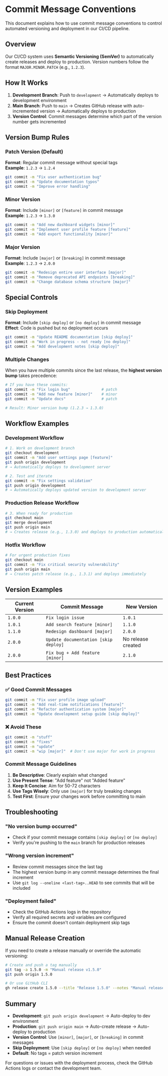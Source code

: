 # Commit Message Conventions

This document explains how to use commit message conventions to control automated versioning and deployment in our CI/CD pipeline.

## Overview

Our CI/CD system uses **Semantic Versioning (SemVer)** to automatically create releases and deploy to production. Version numbers follow the format `MAJOR.MINOR.PATCH` (e.g., `1.2.3`).

## How It Works

1. **Development Branch**: Push to `development` → Automatically deploys to development environment
2. **Main Branch**: Push to `main` → Creates GitHub release with auto-incremented version → Automatically deploys to production
3. **Version Control**: Commit messages determine which part of the version number gets incremented

## Version Bump Rules

### Patch Version (Default)
**Format**: Regular commit message without special tags  
**Example**: `1.2.3` → `1.2.4`

```bash
git commit -m "Fix user authentication bug"
git commit -m "Update documentation typos"
git commit -m "Improve error handling"
```

### Minor Version 
**Format**: Include `[minor]` or `[feature]` in commit message  
**Example**: `1.2.3` → `1.3.0`

```bash
git commit -m "Add new dashboard widgets [minor]"
git commit -m "Implement user profile feature [feature]"
git commit -m "Add export functionality [minor]"
```

### Major Version
**Format**: Include `[major]` or `[breaking]` in commit message  
**Example**: `1.2.3` → `2.0.0`

```bash
git commit -m "Redesign entire user interface [major]"
git commit -m "Remove deprecated API endpoints [breaking]"
git commit -m "Change database schema structure [major]"
```

## Special Controls

### Skip Deployment
**Format**: Include `[skip deploy]` or `[no deploy]` in commit message  
**Effect**: Code is pushed but no deployment occurs

```bash
git commit -m "Update README documentation [skip deploy]"
git commit -m "Work in progress - not ready [no deploy]"
git commit -m "Add development notes [skip deploy]"
```

### Multiple Changes
When you have multiple commits since the last release, the **highest version bump** takes precedence:

```bash
# If you have these commits:
git commit -m "Fix login bug"              # patch
git commit -m "Add new feature [minor]"    # minor  
git commit -m "Update docs"                # patch

# Result: Minor version bump (1.2.3 → 1.3.0)
```

## Workflow Examples

### Development Workflow
```bash
# 1. Work on development branch
git checkout development
git commit -m "Add user settings page [feature]"
git push origin development
# → Automatically deploys to development server

# 2. Test and iterate
git commit -m "Fix settings validation"
git push origin development
# → Automatically deploys updated version to development server
```

### Production Release Workflow
```bash
# 3. When ready for production
git checkout main
git merge development
git push origin main
# → Creates release (e.g., 1.3.0) and deploys to production automatically
```

### Hotfix Workflow
```bash
# For urgent production fixes
git checkout main
git commit -m "Fix critical security vulnerability"
git push origin main
# → Creates patch release (e.g., 1.3.1) and deploys immediately
```

## Version Examples

| Current Version | Commit Message | New Version |
|----------------|----------------|-------------|
| `1.0.0` | `Fix login issue` | `1.0.1` |
| `1.0.1` | `Add search feature [minor]` | `1.1.0` |
| `1.1.0` | `Redesign dashboard [major]` | `2.0.0` |
| `2.0.0` | `Update documentation [skip deploy]` | No release created |
| `2.0.0` | `Fix bug + Add feature [minor]` | `2.1.0` |

## Best Practices

### ✅ Good Commit Messages
```bash
git commit -m "Fix user profile image upload"
git commit -m "Add real-time notifications [feature]"
git commit -m "Refactor authentication system [major]"
git commit -m "Update development setup guide [skip deploy]"
```

### ❌ Avoid These
```bash
git commit -m "stuff"
git commit -m "fixes"
git commit -m "update"
git commit -m "wip [major]"  # Don't use major for work in progress
```

### Commit Message Guidelines
1. **Be Descriptive**: Clearly explain what changed
2. **Use Present Tense**: "Add feature" not "Added feature"
3. **Keep It Concise**: Aim for 50-72 characters
4. **Use Tags Wisely**: Only use `[major]` for truly breaking changes
5. **Test First**: Ensure your changes work before committing to main

## Troubleshooting

### "No version bump occurred"
- Check if your commit message contains `[skip deploy]` or `[no deploy]`
- Verify you're pushing to the `main` branch for production releases

### "Wrong version increment"
- Review commit messages since the last tag
- The highest version bump in any commit message determines the final increment
- Use `git log --oneline <last-tag>..HEAD` to see commits that will be included

### "Deployment failed"
- Check the GitHub Actions logs in the repository
- Verify all required secrets and variables are configured
- Ensure the commit doesn't contain deployment skip tags

## Manual Release Creation

If you need to create a release manually or override the automatic versioning:

```bash
# Create and push a tag manually
git tag -a 1.5.0 -m "Manual release v1.5.0"
git push origin 1.5.0

# Or use GitHub CLI
gh release create 1.5.0 --title "Release 1.5.0" --notes "Manual release"
```

## Summary

- **Development**: `git push origin development` → Auto-deploy to dev environment
- **Production**: `git push origin main` → Auto-create release → Auto-deploy to production
- **Version Control**: Use `[minor]`, `[major]`, or `[breaking]` in commit messages
- **Skip Deployment**: Use `[skip deploy]` or `[no deploy]` when needed
- **Default**: No tags = patch version increment

For questions or issues with the deployment process, check the GitHub Actions logs or contact the development team.